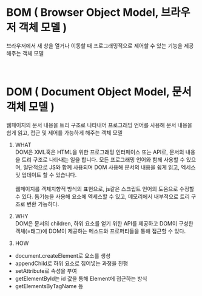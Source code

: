 # BOM ( Browser Object Model, 브라우저 객체 모델 )

브라우저에서 새 창을 열거나 이동할 때 프로그래밍적으로 제어할 수 있는 기능을 제공해주는 객체 모델

<br/>

# DOM ( Document Object Model, 문서 객체 모델 )

웹페이지의 문서 내용을 트리 구조로 나타내어 프로그래밍 언어를 사용해 문서 내용을 쉽게 읽고, 접근 및 제어를 가능하게 해주는 객체 모델

1. WHAT<br/>
   DOM은 XML혹은 HTML을 위한 프로그래밍 인터페이스 또는 API로, 문서의 내용을 트리 구조로 나타내는 일을 합니다.
   모든 프로그래밍 언어와 함께 사용할 수 있으며, 일단적으로 JS와 함께 사용되며 DOM 사용해 문서의 내용을 쉽게 읽고, 엑세스 및 업데이트 할 수 있습니다.<br/><br/>
   웹페이지를 객체지향적 방식의 표현으로, js같은 스크립트 언어의 도움으로 수정할 수 있다.
   돔기능을 사용해 요소에 엑세스할 수 있고, 메모리에서 내부적으로 트리 구조로 변환 가능하다.
   <br/>
2. WHY<br/>
   DOM은 문서의 children, 하위 요소를 얻기 위한 API를 제공하고
   DOM이 구성한 객체(=태그)에 DOM이 제공하는 메소드와 프로퍼티들을 통해 접근할 수 있다.

3. HOW<br/>

- document.createElement로 요소를 생성<br/>
- appendChild로 하위 요소로 집어넣는 과정을 진행<br/>
- setAttribute로 속성을 부여<br/>
- getElementById는 id 값을 통해 Element에 접근하는 방식<br/>
- getElementsByTagName 등

